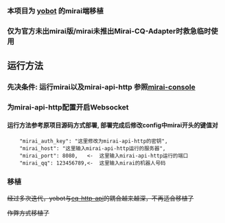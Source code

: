 ### 本项目为 [yobot](https://github.com/yuudi/yobot) 的mirai端移植

### 仅为官方未出mirai版/mirai未推出Mirai-CQ-Adapter时救急临时使用
 
## 运行方法
 
### 先决条件: 运行mirai以及mirai-api-http  参照[mirai-console](https://github.com/mamoe/mirai-console)

### 为mirai-api-http配置开启Websocket

#### 运行方法参考原项目源码方式部署, 部署完成后修改config中mirai开头的键值对

```
    "mirai_auth_key": "这里修改为mirai-api-http的密钥",
    "mirai_host": "这里输入mirai-api-http运行的服务器",
    "mirai_port": 8080,   <-  这里输入mirai-api-http运行的端口
    "mirai_qq": 123456789,<-  这里输入mirai的机器人号码
```
 
### 移植
~~经过多次迭代，yobot与[cq-http-api](https://github.com/richardchien/coolq-http-api/)的耦合越来越深，不再适合移植了~~

~~作弊方式移植了~~